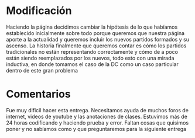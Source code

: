# Modificación
Haciendo la página decidimos cambiar la hipótesis de lo que habíamos establecido inicialmente sobre todo porque queremos que nuestra página aporte a la actualidad y queremos incluir los nuevos partidos formados y su ascenso. La historia finalmente que queremos contar es cómo los partidos tradicionales no están representando correctamente y cómo de a poco están siendo reemplazados por los nuevos, todo esto con una mirada inductiva, en donde tomamos el caso de la DC como un caso particular dentro de este gran problema

# Comentarios
Fue muy dificil hacer esta entrega. Necesitamos ayuda de muchos foros de internet, videos de youtube y las anotaciones de clases. Estuvimos más de 24 horas codificando y haciendo prueba y error. Faltan cosas que quisimos poner y no sabíamos como y que preguntaremos para la siguiente entrega
